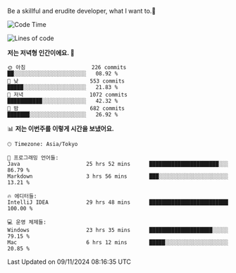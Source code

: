 Be a skillful and erudite developer, what I want to.👶

<!--START_SECTION:waka-->
![Code Time](http://img.shields.io/badge/Code%20Time-1%2C387%20hrs%2047%20mins-blue)

![Lines of code](https://img.shields.io/badge/%EC%A0%80%EB%8A%94%20%EC%97%AC%ED%83%9C%EA%B9%8C%EC%A7%80%20-883.3%20thousand%20%EC%A4%84%EC%9D%98%20%EC%BD%94%EB%93%9C%EB%A5%BC%20%EC%9E%91%EC%84%B1%ED%96%88%EC%96%B4%EC%9A%94.-blue)

**저는 저녁형 인간이에요. 🦉** 

```text
🌞 아침                     226 commits         ██░░░░░░░░░░░░░░░░░░░░░░░   08.92 % 
🌆 낮　                     553 commits         █████░░░░░░░░░░░░░░░░░░░░   21.83 % 
🌃 저녁                     1072 commits        ███████████░░░░░░░░░░░░░░   42.32 % 
🌙 밤　                     682 commits         ███████░░░░░░░░░░░░░░░░░░   26.92 % 
```


📊 **저는 이번주를 이렇게 시간을 보냈어요.** 

```text
🕑︎ Timezone: Asia/Tokyo

💬 프로그래밍 언어들: 
Java                     25 hrs 52 mins      ██████████████████████░░░   86.79 % 
Markdown                 3 hrs 56 mins       ███░░░░░░░░░░░░░░░░░░░░░░   13.21 % 

🔥 에디터들: 
IntelliJ IDEA            29 hrs 48 mins      █████████████████████████   100.00 % 

💻 운영 체제들: 
Windows                  23 hrs 35 mins      ████████████████████░░░░░   79.15 % 
Mac                      6 hrs 12 mins       █████░░░░░░░░░░░░░░░░░░░░   20.85 % 
```


 Last Updated on 09/11/2024 08:16:35 UTC
<!--END_SECTION:waka-->

